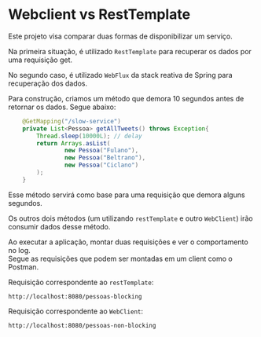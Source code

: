 # Webclient vs RestTemplate

Este projeto visa comparar duas formas de disponibilizar um serviço.

Na primeira situação, é utilizado `RestTemplate` para recuperar os dados por uma requisição get.

No segundo caso, é utilizado `WebFlux` da stack reativa de Spring para recuperação dos dados.

Para construção, criamos um método que demora 10 segundos antes de retornar os dados.
Segue abaixo:

```Java
    @GetMapping("/slow-service")
    private List<Pessoa> getAllTweets() throws Exception{
        Thread.sleep(10000L); // delay
        return Arrays.asList(
                new Pessoa("Fulano"),
                new Pessoa("Beltrano"),
                new Pessoa("Ciclano")
        );
    }
```

Esse método servirá como base para uma requisição que demora alguns segundos.

Os outros dois métodos (um utilizando `restTemplate` e outro `WebClient`) irão consumir dados desse método.

Ao executar a aplicação, montar duas requisições e ver o comportamento no log.  
Segue as requisições que podem ser montadas em um client como o Postman.

Requisição correspondente ao `restTemplate`:
```
http://localhost:8080/pessoas-blocking
```

Requisição correspondente ao `WebClient`:
```
http://localhost:8080/pessoas-non-blocking
```